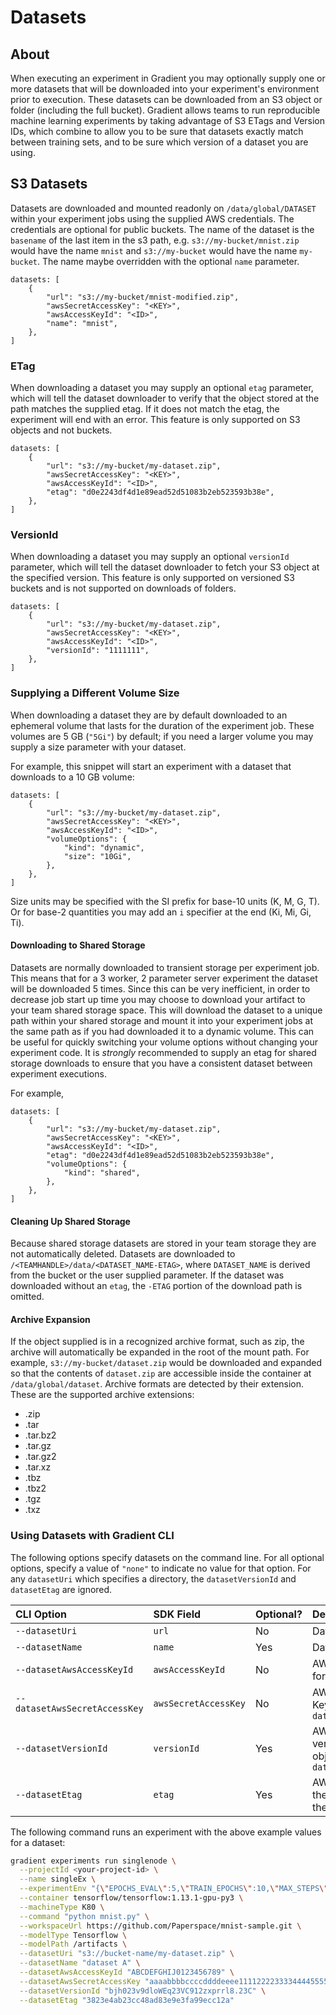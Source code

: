 # Datasets

## About

When executing an experiment in Gradient you may optionally supply one or more datasets that will be downloaded into your experiment's environment prior to execution.
These datasets can be downloaded from an S3 object or folder (including the full bucket).
Gradient allows teams to run reproducible machine learning experiments by taking advantage of S3 ETags and Version IDs, which combine to allow you to be sure that datasets exactly match between training sets, and to be sure which version of a dataset you are using.

## S3 Datasets

Datasets are downloaded and mounted readonly on `/data/global/DATASET` within your experiment jobs using the supplied AWS credentials.
The credentials are optional for public buckets.
The name of the dataset is the `basename` of the last item in the s3 path, e.g. `s3://my-bucket/mnist.zip` would have the name `mnist` and `s3://my-bucket` would have the name `my-bucket`.
The name maybe overridden with the optional `name` parameter.

```
datasets: [
    {
        "url": "s3://my-bucket/mnist-modified.zip",
        "awsSecretAccessKey": "<KEY>",
        "awsAccessKeyId": "<ID>",
        "name": "mnist",
    },
]
```

### ETag

When downloading a dataset you may supply an optional `etag` parameter, which will tell the dataset downloader to verify that the object stored at the path matches the supplied etag.
If it does not match the etag, the experiment will end with an error.
This feature is only supported on S3 objects and not buckets.

```
datasets: [
    {
        "url": "s3://my-bucket/my-dataset.zip",
        "awsSecretAccessKey": "<KEY>",
        "awsAccessKeyId": "<ID>",
        "etag": "d0e2243df4d1e89ead52d51083b2eb523593b38e",
    },
]
```

### VersionId

When downloading a dataset you may supply an optional `versionId` parameter, which will tell the dataset downloader to fetch your S3 object at the specified version.
This feature is only supported on versioned S3 buckets and is not supported on downloads of folders.

```
datasets: [
    {
        "url": "s3://my-bucket/my-dataset.zip",
        "awsSecretAccessKey": "<KEY>",
        "awsAccessKeyId": "<ID>",
        "versionId": "1111111",
    },
]
```

### Supplying a Different Volume Size

When downloading a dataset they are by default downloaded to an ephemeral volume that lasts for the duration of the experiment job.
These volumes are 5 GB (`"5Gi"`) by default; if you need a larger volume you may supply a size parameter with your dataset.

For example, this snippet will start an experiment with a dataset that downloads to a 10 GB volume:

```
datasets: [
    {
        "url": "s3://my-bucket/my-dataset.zip",
        "awsSecretAccessKey": "<KEY>",
        "awsAccessKeyId": "<ID>",
        "volumeOptions": {
            "kind": "dynamic",
            "size": "10Gi",
        },
    },
]
```

Size units may be specified with the SI prefix for base-10 units (K, M, G, T).
Or for base-2 quantities you may add an `i` specifier at the end (Ki, Mi, Gi, Ti).

#### Downloading to Shared Storage

Datasets are normally downloaded to transient storage per experiment job.
This means that for a 3 worker, 2 parameter server experiment the dataset will be downloaded 5 times.
Since this can be very inefficient, in order to decrease job start up time you may choose to download your artifact to your team shared storage space.
This will download the dataset to a unique path within your shared storage and mount it into your experiment jobs at the same path as if you had downloaded it to a dynamic volume.
This can be useful for quickly switching your volume options without changing your experiment code.
It is *strongly* recommended to supply an etag for shared storage downloads to ensure that you have a consistent dataset between experiment executions.

For example,

```
datasets: [
    {
        "url": "s3://my-bucket/my-dataset.zip",
        "awsSecretAccessKey": "<KEY>",
        "awsAccessKeyId": "<ID>",
        "etag": "d0e2243df4d1e89ead52d51083b2eb523593b38e",
        "volumeOptions": {
            "kind": "shared",
        },
    },
]
```

#### Cleaning Up Shared Storage

Because shared storage datasets are stored in your team storage they are not automatically deleted.
Datasets are downloaded to `/<TEAMHANDLE>/data/<DATASET_NAME-ETAG>`, where `DATASET_NAME` is derived from the bucket or the user supplied parameter.
If the dataset was downloaded without an `etag`, the `-ETAG` portion of the download path is omitted.

#### Archive Expansion

If the object supplied is in a recognized archive format, such as zip, the archive will automatically be expanded in the root of the mount path.
For example, `s3://my-bucket/dataset.zip` would be downloaded and expanded so that the contents of `dataset.zip` are accessible inside the container at `/data/global/dataset`.
Archive formats are detected by their extension. These are the supported archive extensions:
* .zip
* .tar
* .tar.bz2
* .tar.gz
* .tar.gz2
* .tar.xz
* .tbz
* .tbz2
* .tgz
* .txz

### Using Datasets with Gradient CLI

The following options specify datasets on the command line. For all optional options,
specify a value of `"none"` to indicate no value for that option. For any `datasetUri`
which specifies a directory, the `datasetVersionId` and `datasetEtag` are ignored.

<table>
  <thead>
    <tr>
      <th style="text-align:left">CLI Option</th>
      <th style="text-align:left">SDK Field</th>
      <th style="text-align:left">Optional?</th>
      <th style="text-align:left">Description</th>
      <th style="text-align:left">Example Value</th>
    </tr>
  </thead>
  <tbody>
    <tr>
      <td style="text-align:left">
        <code>--datasetUri</code>
      </td>
      <td style="text-align:left">
        <code>url</code>
      </td>
      <td style="text-align:left">
        No
      </td>
      <td style="text-align:left">
        Dataset URL
      </td>
      <td style="text-align:left">
        <code>"s3://bucket-name/my-dataset.zip"</code>
      </td>
    </tr>
    <tr>
      <td style="text-align:left">
        <code>--datasetName</code>
      </td>
      <td style="text-align:left">
        <code>name</code>
      </td>
      <td style="text-align:left">
        Yes
      </td>
      <td style="text-align:left">
        Dataset display name
      </td>
      <td style="text-align:left">
        <code>"dataset A"</code>
      </td>
    </tr>
    <tr>
      <td style="text-align:left">
        <code>--datasetAwsAccessKeyId</code>
      </td>
      <td style="text-align:left">
        <code>awsAccessKeyId</code>
      </td>
      <td style="text-align:left">
        No
      </td>
      <td style="text-align:left">
        AWS Access Key ID for the <code>datasetUri</code>
      </td>
      <td style="text-align:left">
        <code>"ABCDEFGHIJ0123456789"</code>
      </td>
    </tr>
    <tr>
      <td style="text-align:left">
        <code>--datasetAwsSecretAccessKey</code>
      </td>
      <td style="text-align:left">
        <code>awsSecretAccessKey</code>
      </td>
      <td style="text-align:left">
        No
      </td>
      <td style="text-align:left">
        AWS Secret Access Key paired with the <code>datasetAwsAccessKeyId</code>
      </td>
      <td style="text-align:left">
        <code>"aaaabbbbccccddddeeee11112222333344445555"</code>
      </td>
    </tr>
    <tr>
      <td style="text-align:left">
        <code>--datasetVersionId</code>
      </td>
      <td style="text-align:left">
        <code>versionId</code>
      </td>
      <td style="text-align:left">
        Yes
      </td>
      <td style="text-align:left">
        AWS S3 object version ID of the object specified in the <code>datasetUri</code>
      </td>
      <td style="text-align:left">
        <code>"bjh023v9dloWEq23VC912zxprrl8.23C"</code>
      </td>
    </tr>
    <tr>
      <td style="text-align:left">
        <code>--datasetEtag</code>
      </td>
      <td style="text-align:left">
        <code>etag</code>
      </td>
      <td style="text-align:left">
        Yes
      </td>
      <td style="text-align:left">
        AWS S3 object etag of the object specified in the <code>datasetUri</code>
      </td>
      <td style="text-align:left">
        <code>"3823e4ab23cc48ad83e9e3fa99ecc12a"</code>
      </td>
    </tr>
  </tbody>
</table>

The following command runs an experiment with the above example values for a dataset:

```bash
gradient experiments run singlenode \
  --projectId <your-project-id> \
  --name singleEx \
  --experimentEnv "{\"EPOCHS_EVAL\":5,\"TRAIN_EPOCHS\":10,\"MAX_STEPS\":1000,\"EVAL_SECS\":10}" \
  --container tensorflow/tensorflow:1.13.1-gpu-py3 \
  --machineType K80 \
  --command "python mnist.py" \
  --workspaceUrl https://github.com/Paperspace/mnist-sample.git \
  --modelType Tensorflow \
  --modelPath /artifacts \
  --datasetUri "s3://bucket-name/my-dataset.zip" \
  --datasetName "dataset A" \
  --datasetAwsAccessKeyId "ABCDEFGHIJ0123456789" \
  --datasetAwsSecretAccessKey "aaaabbbbccccddddeeee11112222333344445555" \
  --datasetVersionId "bjh023v9dloWEq23VC912zxprrl8.23C" \
  --datasetEtag "3823e4ab23cc48ad83e9e3fa99ecc12a"
```

